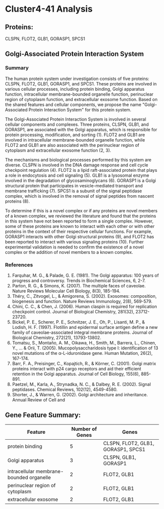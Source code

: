 # Cluster4-41 Analysis

## Proteins: 

CLSPN, FLOT2, GLB1, GORASP1, SPCS1

## Golgi-Associated Protein Interaction System

### Summary

The human protein system under investigation consists of five proteins: CLSPN, FLOT2, GLB1, GORASP1, and SPCS1. These proteins are involved in various cellular processes, including protein binding, Golgi apparatus function, intracellular membrane-bounded organelle function, perinuclear region of cytoplasm function, and extracellular exosome function. Based on the shared features and cellular components, we propose the name "Golgi-Associated Protein Interaction System" for this protein system.

The Golgi-Associated Protein Interaction System is involved in several cellular components and complexes. Three proteins, CLSPN, GLB1, and GORASP1, are associated with the Golgi apparatus, which is responsible for protein processing, modification, and sorting (1). FLOT2 and GLB1 are involved in intracellular membrane-bounded organelle function, while FLOT2 and GLB1 are also associated with the perinuclear region of cytoplasm and extracellular exosome function (2, 3).

The mechanisms and biological processes performed by this system are diverse. CLSPN is involved in the DNA damage response and cell cycle checkpoint regulation (4). FLOT2 is a lipid raft-associated protein that plays a role in endocytosis and cell signaling (5). GLB1 is a lysosomal enzyme involved in the degradation of glycosaminoglycans (6). GORASP1 is a Golgi structural protein that participates in vesicle-mediated transport and membrane trafficking (7). SPCS1 is a subunit of the signal peptidase complex, which is involved in the removal of signal peptides from nascent proteins (8).

To determine if this is a novel complex or if any proteins are novel members of a known complex, we reviewed the literature and found that the proteins in this system have not been reported to form a single complex. However, some of these proteins are known to interact with each other or with other proteins in the context of their respective cellular functions. For example, GORASP1 interacts with other Golgi structural proteins (9), and FLOT2 has been reported to interact with various signaling proteins (10). Further experimental validation is needed to confirm the existence of a novel complex or the addition of novel members to a known complex.

### References

1. Farquhar, M. G., & Palade, G. E. (1981). The Golgi apparatus: 100 years of progress and controversy. Trends in Biochemical Sciences, 6, 2-7.
2. Parton, R. G., & Simons, K. (2007). The multiple faces of caveolae. Nature Reviews Molecular Cell Biology, 8(3), 185-194.
3. Théry, C., Zitvogel, L., & Amigorena, S. (2002). Exosomes: composition, biogenesis and function. Nature Reviews Immunology, 2(8), 569-579.
4. Chini, C. C., & Chen, J. (2006). Human claspin is required for replication checkpoint control. Journal of Biological Chemistry, 281(32), 23712-23720.
5. Bickel, P. E., Scherer, P. E., Schnitzer, J. E., Oh, P., Lisanti, M. P., & Lodish, H. F. (1997). Flotillin and epidermal surface antigen define a new family of caveolae-associated integral membrane proteins. Journal of Biological Chemistry, 272(21), 13793-13802.
6. Tomatsu, S., Montaño, A. M., Oikawa, H., Smith, M., Barrera, L., Chinen, Y., ... & Orii, T. (2005). Mucopolysaccharidosis type I: identification of 13 novel mutations of the α-L-iduronidase gene. Human Mutation, 26(2), 167-174.
7. Barr, F. A., Preisinger, C., Kopajtich, R., & Körner, C. (2001). Golgi matrix proteins interact with p24 cargo receptors and aid their efficient retention in the Golgi apparatus. Journal of Cell Biology, 155(6), 885-891.
8. Paetzel, M., Karla, A., Strynadka, N. C., & Dalbey, R. E. (2002). Signal peptidases. Chemical Reviews, 102(12), 4549-4580.
9. Shorter, J., & Warren, G. (2002). Golgi architecture and inheritance. Annual Review of Cell and

## Gene Feature Summary: 

| Feature | Number of Genes | Genes |
| --- | --- | --- |
| protein binding | 5 | CLSPN, FLOT2, GLB1, GORASP1, SPCS1 |
| Golgi apparatus | 3 | CLSPN, GLB1, GORASP1 |
| intracellular membrane-bounded organelle | 2 | FLOT2, GLB1 |
| perinuclear region of cytoplasm | 2 | FLOT2, GLB1 |
| extracellular exosome | 2 | FLOT2, GLB1 |


